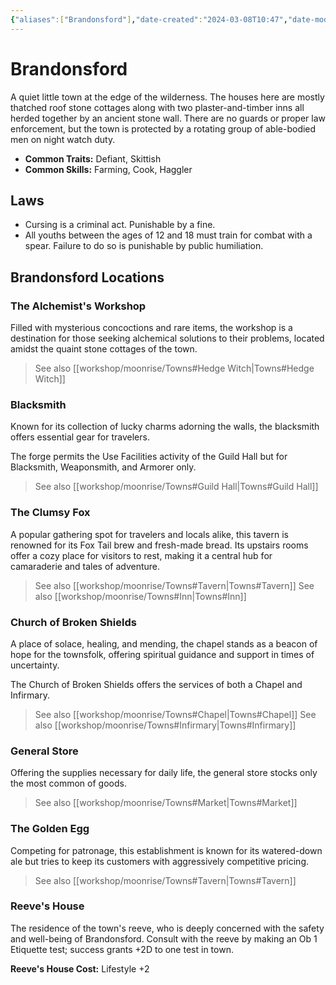 ```yaml
---
{"aliases":["Brandonsford"],"date-created":"2024-03-08T10:47","date-modified":"2024-09-29T13:47","dg-publish":true,"tags":["moonrise","moonrise/place","moonrise/the-forest"],"title":"Brandonsford","permalink":"/workshop/moonrise/brandonsford/","dgPassFrontmatter":true,"updated":"2024-09-29T13:47"}
---
```



# Brandonsford

A quiet little town at the edge of the wilderness. The houses here are mostly thatched roof stone cottages along with two plaster-and-timber inns all herded together by an ancient stone wall. There are no guards or proper law enforcement, but the town is protected by a rotating group of able-bodied men on night watch duty.

- **Common Traits:** Defiant, Skittish
- **Common Skills:** Farming, Cook, Haggler

## Laws

- Cursing is a criminal act. Punishable by a fine.
- All youths between the ages of 12 and 18 must train for combat with a spear. Failure to do so is punishable by public humiliation.

## Brandonsford Locations

### The Alchemist's Workshop

Filled with mysterious concoctions and rare items, the workshop is a destination for those seeking alchemical solutions to their problems, located amidst the quaint stone cottages of the town.

> See also [[workshop/moonrise/Towns#Hedge Witch\|Towns#Hedge Witch]]

### Blacksmith

Known for its collection of lucky charms adorning the walls, the blacksmith offers essential gear for travelers.

The forge permits the Use Facilities activity of the Guild Hall but for Blacksmith, Weaponsmith, and Armorer only.

> See also [[workshop/moonrise/Towns#Guild Hall\|Towns#Guild Hall]]

### The Clumsy Fox

A popular gathering spot for travelers and locals alike, this tavern is renowned for its Fox Tail brew and fresh-made bread. Its upstairs rooms offer a cozy place for visitors to rest, making it a central hub for camaraderie and tales of adventure.

> See also [[workshop/moonrise/Towns#Tavern\|Towns#Tavern]]
> See also [[workshop/moonrise/Towns#Inn\|Towns#Inn]]

### Church of Broken Shields

A place of solace, healing, and mending, the chapel stands as a beacon of hope for the townsfolk, offering spiritual guidance and support in times of uncertainty.

The Church of Broken Shields offers the services of both a Chapel and Infirmary.

> See also [[workshop/moonrise/Towns#Chapel\|Towns#Chapel]]
> See also [[workshop/moonrise/Towns#Infirmary\|Towns#Infirmary]]

### General Store

Offering the supplies necessary for daily life, the general store stocks only the most common of goods.

> See also [[workshop/moonrise/Towns#Market\|Towns#Market]]

### The Golden Egg

Competing for patronage, this establishment is known for its watered-down ale but tries to keep its customers with aggressively competitive pricing.

> See also [[workshop/moonrise/Towns#Tavern\|Towns#Tavern]]

### Reeve's House

The residence of the town's reeve, who is deeply concerned with the safety and well-being of Brandonsford. Consult with the reeve by making an Ob 1 Etiquette test; success grants +2D to one test in town.

**Reeve's House Cost:** Lifestyle +2
